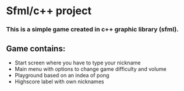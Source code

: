 # Sfml/c++ project
### This is a simple game created in c++ graphic library (sfml).
## Game contains: 
* Start screen where you have to type your nickname
* Main menu with options to change game difficulty and volume
* Playground based on an indea of pong 
* Highscore label with own nicknames